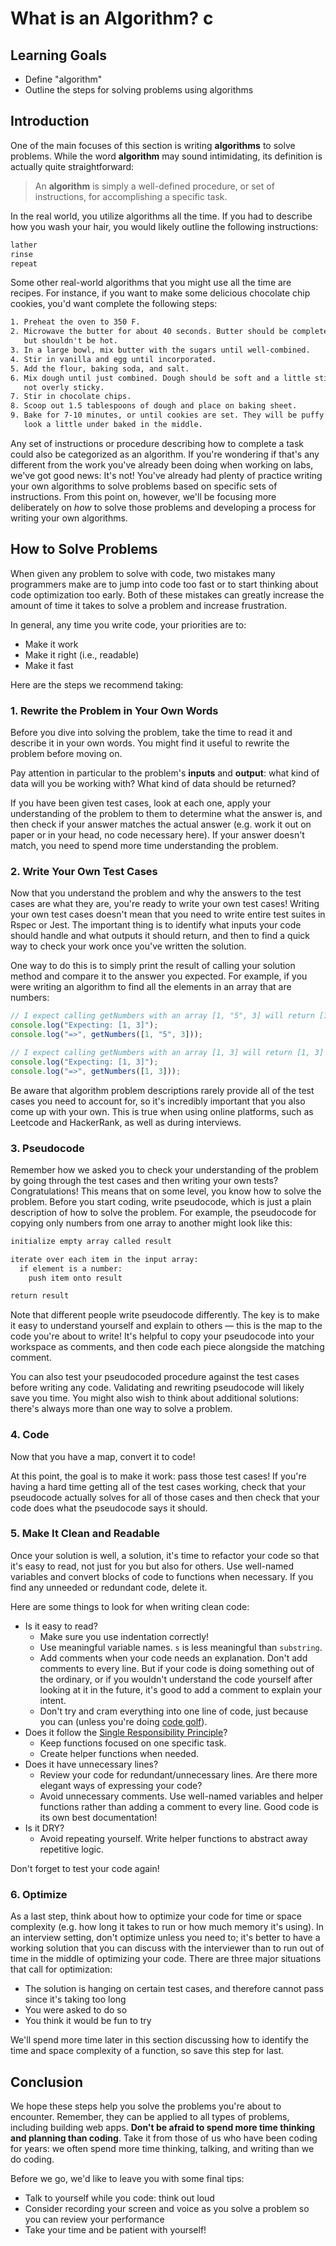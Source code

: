 # What is an Algorithm? c

## Learning Goals

- Define "algorithm"
- Outline the steps for solving problems using algorithms

## Introduction

One of the main focuses of this section is writing **algorithms** to solve
problems. While the word **algorithm** may sound intimidating, its definition
is actually quite straightforward:

> An **algorithm** is simply a well-defined procedure, or set of instructions,
> for accomplishing a specific task.

In the real world, you utilize algorithms all the time. If you had to describe
how you wash your hair, you would likely outline the following instructions:

```txt
lather
rinse
repeat
```

Some other real-world algorithms that you might use all the time are recipes.
For instance, if you want to make some delicious chocolate chip cookies, you'd
want complete the following steps:

```txt
1. Preheat the oven to 350 F.
2. Microwave the butter for about 40 seconds. Butter should be completely melted
   but shouldn't be hot.
3. In a large bowl, mix butter with the sugars until well-combined.
4. Stir in vanilla and egg until incorporated.
5. Add the flour, baking soda, and salt.
6. Mix dough until just combined. Dough should be soft and a little sticky but
   not overly sticky.
7. Stir in chocolate chips.
8. Scoop out 1.5 tablespoons of dough and place on baking sheet.
9. Bake for 7-10 minutes, or until cookies are set. They will be puffy and still
   look a little under baked in the middle.
```

Any set of instructions or procedure describing how to complete a task could
also be categorized as an algorithm. If you're wondering if that's any different
from the work you've already been doing when working on labs, we've got good
news: It's not! You've already had plenty of practice writing your own
algorithms to solve problems based on specific sets of instructions. From this
point on, however, we'll be focusing more deliberately on _how_ to solve those
problems and developing a process for writing your own algorithms.

## How to Solve Problems

When given any problem to solve with code, two mistakes many programmers make
are to jump into code too fast or to start thinking about code optimization too
early. Both of these mistakes can greatly increase the amount of time it takes
to solve a problem and increase frustration.

In general, any time you write code, your priorities are to:

- Make it work
- Make it right (i.e., readable)
- Make it fast

Here are the steps we recommend taking:

### 1. Rewrite the Problem in Your Own Words

Before you dive into solving the problem, take the time to read it and describe
it in your own words. You might find it useful to rewrite the problem before
moving on.

Pay attention in particular to the problem's **inputs** and **output**: what kind
of data will you be working with? What kind of data should be returned?

If you have been given test cases, look at each one, apply your understanding of
the problem to them to determine what the answer is, and then check if your
answer matches the actual answer (e.g. work it out on paper or in your head, no
code necessary here). If your answer doesn't match, you need to spend more time
understanding the problem.

### 2. Write Your Own Test Cases

Now that you understand the problem and why the answers to the test cases are
what they are, you're ready to write your own test cases! Writing your own test
cases doesn't mean that you need to write entire test suites in Rspec or Jest.
The important thing is to identify what inputs your code should handle and what
outputs it should return, and then to find a quick way to check your work once
you've written the solution.

One way to do this is to simply print the result of calling your solution method
and compare it to the answer you expected. For example, if you were writing an
algorithm to find all the elements in an array that are numbers:

```js
// I expect calling getNumbers with an array [1, "5", 3] will return [1, 3]
console.log("Expecting: [1, 3]");
console.log("=>", getNumbers([1, "5", 3]));

// I expect calling getNumbers with an array [1, 3] will return [1, 3]
console.log("Expecting: [1, 3]");
console.log("=>", getNumbers([1, 3]));
```

Be aware that algorithm problem descriptions rarely provide all of the test
cases you need to account for, so it's incredibly important that you also come
up with your own. This is true when using online platforms, such as Leetcode and
HackerRank, as well as during interviews.

### 3. Pseudocode

Remember how we asked you to check your understanding of the problem by going
through the test cases and then writing your own tests? Congratulations! This
means that on some level, you know how to solve the problem. Before you start
coding, write pseudocode, which is just a plain description of how to solve the
problem. For example, the pseudocode for copying only numbers from one array to
another might look like this:

```txt
initialize empty array called result

iterate over each item in the input array:
  if element is a number:
    push item onto result

return result
```

Note that different people write pseudocode differently. The key is to make it
easy to understand yourself and explain to others — this is the map to the code
you're about to write! It's helpful to copy your pseudocode into your workspace
as comments, and then code each piece alongside the matching comment.

You can also test your pseudocoded procedure against the test cases before
writing any code. Validating and rewriting pseudocode will likely save you time.
You might also wish to think about additional solutions: there's always more
than one way to solve a problem.

### 4. Code

Now that you have a map, convert it to code!

At this point, the goal is to make it work: pass those test cases! If you're
having a hard time getting all of the test cases working, check that your
pseudocode actually solves for all of those cases and then check that your code
does what the pseudocode says it should.

### 5. Make It Clean and Readable

Once your solution is well, a solution, it's time to refactor your code so that
it's easy to read, not just for you but also for others. Use well-named
variables and convert blocks of code to functions when necessary. If you find
any unneeded or redundant code, delete it.

Here are some things to look for when writing clean code:

- Is it easy to read?
  - Make sure you use indentation correctly!
  - Use meaningful variable names. `s` is less meaningful than `substring`.
  - Add comments when your code needs an explanation. Don't add comments to
    every line. But if your code is doing something out of the ordinary, or if
    you wouldn't understand the code yourself after looking at it in the future,
    it's good to add a comment to explain your intent.
  - Don't try and cram everything into one line of code, just because you can
    (unless you're doing [code golf][]).
- Does it follow the [Single Responsibility Principle][single responsibility]?
  - Keep functions focused on one specific task.
  - Create helper functions when needed.
- Does it have unnecessary lines?
  - Review your code for redundant/unnecessary lines. Are there more elegant
    ways of expressing your code?
  - Avoid unnecessary comments. Use well-named variables and helper functions
    rather than adding a comment to every line. Good code is its own best
    documentation!
- Is it DRY?
  - Avoid repeating yourself. Write helper functions to abstract away repetitive
    logic.

[code golf]: https://en.wikipedia.org/wiki/Code_golf
[single responsibility]: https://en.wikipedia.org/wiki/Single-responsibility_principle

Don't forget to test your code again!

### 6. Optimize

As a last step, think about how to optimize your code for time or space
complexity (e.g. how long it takes to run or how much memory it's using). In an
interview setting, don't optimize unless you need to; it's better to have a
working solution that you can discuss with the interviewer than to run out of
time in the middle of optimizing your code. There are three major situations
that call for optimization:

- The solution is hanging on certain test cases, and therefore cannot pass since
  it's taking too long
- You were asked to do so
- You think it would be fun to try

We'll spend more time later in this section discussing how to identify the time
and space complexity of a function, so save this step for last.

## Conclusion

We hope these steps help you solve the problems you're about to encounter.
Remember, they can be applied to all types of problems, including building web
apps. **Don't be afraid to spend more time thinking and planning than coding**.
Take it from those of us who have been coding for years: we often spend more
time thinking, talking, and writing than we do coding.

Before we go, we'd like to leave you with some final tips:

- Talk to yourself while you code: think out loud
- Consider recording your screen and voice as you solve a problem so you can
  review your performance
- Take your time and be patient with yourself!
